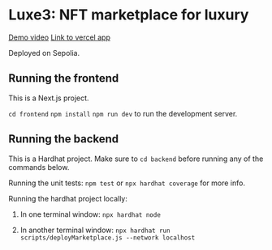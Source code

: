 # Luxe3: NFT marketplace for luxury

[Demo video](https://www.loom.com/share/47207bd390764d9f818810b31317882e?sid=c3152b69-3026-4294-9fea-20f0977020c5)
[Link to vercel app](https://luxe3.vercel.app/)

Deployed on Sepolia.

## Running the frontend

This is a Next.js project.

`cd frontend`
`npm install`
`npm run dev` to run the development server.

## Running the backend

This is a Hardhat project. Make sure to `cd backend` before running any of the commands below.

Running the unit tests:
`npm test` or `npx hardhat coverage` for more info.

Running the hardhat project locally:

1. In one terminal window: `npx hardhat node`

2. In another terminal window: `npx hardhat run scripts/deployMarketplace.js --network localhost`
